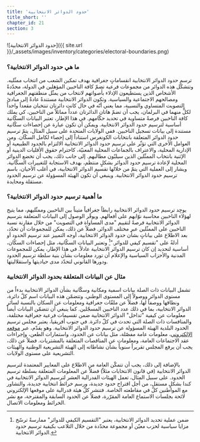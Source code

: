 ```yaml
---
title: 'حدود الدوائر الانتخابية'
title_short: ''
chapter_id: 21
section: 3
---
```


![حدود الدوائر الانتخابية]({{ site.url }}/\_assets/images/inventory/categories/electoral-boundaries.png)

### ما هي حدود الدوائر الانتخابية؟

ترسم حدود الدوائر الانتخابية انقساماتٍ جغرافية بهدف تمكين الشعب من انتخاب ممثّليه. وتتشكّل هذه الدوائر من مجموعات فرعية تضمّ كافة الناخبين المؤهلين في الدولة، محدّدةً الأشخاص الذين يستطيعون الإدلاء بأصواتهم لانتخاب من يمثّل منطقتهم الجغرافية ومصالحهم الاجتماعية والسياسية. وتكون الدوائر الانتخابية مستندةً عادةً إلى مبادئ التصويت المتساوي والنسبية، مما يعني أنّه في حال كانت دائرتان تنتخبان مقعداً واحداً لكلٍّ منهما في البرلمان، يجب أن تضمّ هاتان الدائرتان عدداً مماثلاً من الناخبين، كي يملك كافة الناخبين فرصةً متساوية في تحديد حكّامهم. في هذا الإطار، تعتبر البيانات السكّانية أساسية لترسيم حدود الدوائر الانتخابية. ويمكن أن تكون عبارة عن إحصاءات سكّانية مستندة إلى بيانات تسجيل الناخبين. ففي الولايات المتحدة على سبيل المثال، يتمّ ترسيم حدود الدوائر المتعلقة بانتخابات الكونغرس استناداً إلى إحصاء لكامل السكّان. ومن العوامل الأخرى التي تؤثّر على ترسيم حدود الدوائر الانتخابية الالتزام بالحدود الطبيعية أو الإدارية المحلية، والاعتراف بالجماعات المحلية المعنيّة، كاحترام حقوق الأقليات الدينية أو الإثنية بانتخاب الممثّلين الذين سيلبّون مطالبهم. إلى جانب ذلك، يجب أن تخضع الدوائر المحلية لإعادة ترسيم حدود الدوائر بشكلٍ منتظم، بهدف الاستجابة للتغييرات السكّانية. ويشار إلى العملية التي يتمّ من خلالها تقسيم الدوائر الانتخابية، في أغلب الأحيان، باسم ترسيم حدود الدوائر الانتخابية. وينبغي أن تكون الهيئة المسؤولة عن ترسيم الحدود مستقلة ومحايدة.

### ما أهمية ترسيم حدود الدوائر الانتخابية؟

يوجِد ترسيم حدود الدوائر الانتخابية رابطاً جغرافياً متيناً بين الناخبين وممثّليهم، مما يتيح لهؤلاء الناخبين محاسبة نوّابهم على أفعالهم. ويوفّر الوصول إلى البيانات المتعلقة بترسيم الدوائر الانتخابية فرصةً لتقييم "مدى المساواة في التصويت" من خلال مقارنة نسبة الناخبين على الممثّلين عبر مختلف الدوائر. فضلاً عن ذلك، يمكن للمجموعات أن تحدّد، بعد الاطلاع على بياناتٍ بشأن حدود الدوائر الانتخابية، أوجه التمييز عند ترسيم الحدود أو أدلةً على "تقسيم كيفي للدوائر."[^1] وتعتبر البيانات السكّانية، مثل إحصاءات السكّان، أساسية لتحديد إن كان ترسيم الدوائر الانتخابية عادلاً. في هذا الإطار، يمكن للمجموعات المدنية والأحزاب السياسية والإعلام أن تورد معلومات بشأن بنية سلطة ترسيم الحدود ودورها القانوني لتحدّد مدى حياديتها واستقلاليتها.

### مثال عن البيانات المتعلقة بحدود الدوائر الانتخابية

تشمل البيانات ذات الصلة بيانات اسمية ومكانية وسكّانية بشأن الدوائر الانتخابية بدءاً من مستوى الدوائر ووصولاً إلى المستوى الوطني. وتتضمّن هذه البيانات اسم كلّ دائرة، ونطاقها ووصفاً لها، فضلاً عن ملفّات جغرافية ومعلومات عن السكان بالنسبة لسائر الدوائر الانتخابية، بما في ذلك عدد الناخبين المسجّلين. كما ينبغي أن تتضمّن البيانات أيضاً معلومات عن كيفية "تداخل" الدوائر الانتخابية ضمن تقسيمات فرعية جغرافية مختلفة، والمنافسات ذات الصلة التي تحدث في كلّ دائرة. في جنوب أفريقيا، يعتبر مجلس ترسيم الحدود البلدية الهيئة المسؤولة عن ترسيم حدود الدوائر الانتخابية. وهو يقدّم، عبر [موقعه الإلكتروني](http://www.demarcation.org.za/)، معلومات عامة مفصّلة، مثل بيانات عن الحدود، واستمارات الطعن، وإجراءات عقد الاجتماعات العامة، ومعلومات عن المناقصات المتعلقة بالمشتريات. فضلاً عن ذلك، يجب أن يرفع المجلس تقريراً سنوياً بشأن نشاطاته إلى الهيئة التشريعية الوطنية والهيئات التشريعية على مستوى الولايات.

بالإضافة إلى ذلك، يجب أن تتمكّن العامة من الاطلاع على المعايير المعتمدة لترسيم الدوائر الانتخابية (في قانون الانتخابات مثلاً) فضلاً عن المعلومات المتعلقة بسلطة ترسيم الحدود. على سبيل المثال، تعمل الهيئات الفدرالية العشر لترسيم الدوائر الانتخابية في كندا بشكلٍ مستقل، من أجل اقتراح حدود جديدة، ورسم خرائط انتخابية جديدة، والتشاور مع المواطنين كلّ في مقاطعته الخاصة. فتنشر كلّ هيئة فدرالية على موقعها الإلكتروني لائحة بجلسات الاستماع العامة المقرّرة، فضلاً عن الحدود السابقة والمقترحة، مع نشر الخرائط ومعلومات الاتصال.

[^1]: ضمن عملية تحديد الدوائر الانتخابية، يعتبر "التقسيم الكيفي للدوائر" ممارسةً ترسّخ مزايا سياسية لحزب معيّن أو مجموعة محدّدة من خلال التلاعب بكيفية ترسيم حدود الدوائر الانتخابية.
